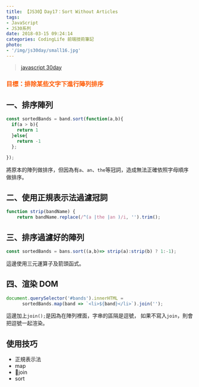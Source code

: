 ```yaml
---
title: 【JS30】Day17：Sort Without Articles
tags:
- JavaScript
- JS30系列
date: 2018-03-15 09:24:14
categories: CodingLife 前端技術筆記
photo:
- '/img/js30day/small16.jpg'
---
```


> [javascript 30day](https://javascript30.com/)

<!-- more -->

### <span style="color:#ff5900">目標：排除某些文字下進行陣列排序</span>

## 一、排序陣列

```js
const sortedBands = band.sort(function(a,b){
  if(a > b){
    return 1
  }else{
    return -1
  };

});
```

將原本的陣列做排序，但因為有`a`、`an`、`the`等冠詞，造成無法正確依照字母順序做排序。

## 二、使用正規表示法過濾冠詞

```js
function strip(bandName) {
    return bandName.replace(/^(a |the |an )/i, '').trim();

```

## 三、排序過濾好的陣列

```js
const sortedBands = bans.sort((a,b)=> strip(a):strip(b) ? 1:-1);
```
這邊使用三元運算子及箭頭函式。

## 四、渲染 DOM

```js
document.querySelector('#bands').innerHTML = 
      sortedBands.map(band => `<li>${band}</li>`).join('');
```
這邊加上`join();`是因為在陣列裡面，字串的區隔是逗號，
如果不寫入`join`，則會把逗號一起渲染。

## 使用技巧

- 正規表示法
- map
- join
- sort